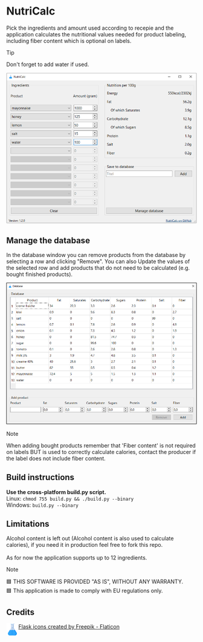 # NutriCalc
Pick the ingredients and amount used according to recepie and the application calculates the nutritional values needed for product labeling, including fiber content which is optional on labels.
> [!TIP]
> Don't forget to add water if used.

![Screenshot](https://github.com/kiwipy/nutricalc/blob/main/docs/main_window.png)<br>

## Manage the database
In the database window you can remove products from the database by selecting a row and clicking "Remove". You can also Update the values of the selected row and add products that do not need to be calculated (e.g. bought finished products).

![Screenshot](https://github.com/kiwipy/nutricalc/blob/main/docs/db_window.png)<br>

> [!NOTE]
> When adding bought products remember that 'Fiber content' is not required on labels BUT is used to correctly calculate calories, contact the producer if the label does not include fiber content.

## Build instructions
**Use the cross-platform build.py script.**<br>
Linux: `chmod 755 build.py && ./build.py --binary`<br>
Windows: `build.py --binary`<br>

## Limitations
Alcohol content is left out (Alcohol content is also used to calculate calories), if you need it in production feel free to fork this repo.<br><br>
As for now the application supports up to 12 ingredients.<br>

> [!NOTE]
> :blue_square: THIS SOFTWARE IS PROVIDED "AS IS", WITHOUT ANY WARRANTY.<br>
> :blue_square: This application is made to comply with EU regulations only.<br>

## Credits
<img align="left" src="https://github.com/kiwipy/nutricalc/blob/main/data/AppIcon.png" alt="AppIcon" width="32" height="32">
<a href="https://www.flaticon.com/free-icons/flask" title="flask icons">Flask icons created by Freepik - Flaticon</a>
